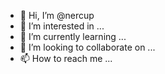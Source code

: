- 👋 Hi, I’m @nercup
- 👀 I’m interested in ...
- 🌱 I’m currently learning ...
- 💞️ I’m looking to collaborate on ...
- 📫 How to reach me ...

<!---
nercup/nercup is a ✨ special ✨ repository because its `README.md` (this file) appears on your GitHub profile.
You can click the Preview link to take a look at your changes.
--->

